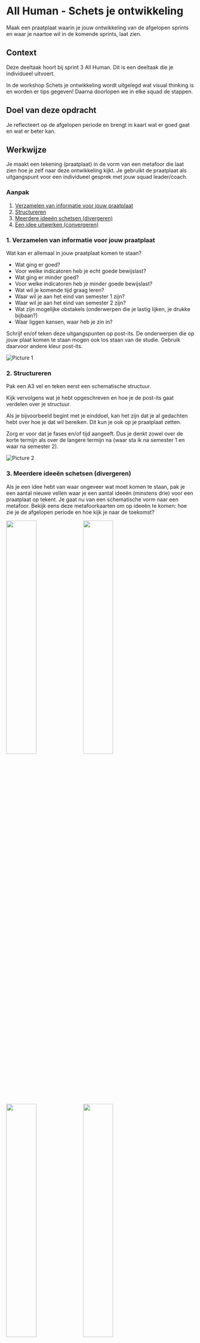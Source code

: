 
# All Human - Schets je ontwikkeling

Maak een praatplaat waarin je jouw ontwikkeling van de afgelopen sprints en waar je naartoe wil in de komende sprints, laat zien.

## Context

Deze deeltaak hoort bij sprint 3 All Human. 
Dit is een deeltaak die je individueel uitvoert.

In de workshop Schets je ontwikkeling  wordt uitgelegd wat visual thinking is en worden er tips gegeven!
Daarna doorlopen we in elke squad de stappen.


## Doel van deze opdracht

Je reflecteert op de afgelopen periode en brengt in kaart wat er goed gaat en wat er beter kan.

## Werkwijze

Je maakt een tekening (praatplaat) in de vorm van een metafoor die laat zien hoe je zelf naar deze ontwikkeling kijkt.
Je gebruikt de praatplaat als uitgangspunt voor een individueel gesprek met jouw squad leader/coach.

### Aanpak

1. [Verzamelen van informatie voor jouw praatplaat](#1-verzamelen-van-informatie-voor-jouw-praatplaat)
2. [Structureren](#2-structureren)
3. [Meerdere ideeën schetsen (divergeren)](#3-meerdere-ideeën-schetsen-divergeren)
4. [Een idee uitwerken (convergeren)](#4-een-idee-uitwerken-convergeren)

### 1. Verzamelen van informatie voor jouw praatplaat

Wat kan er allemaal in jouw praatplaat komen te staan?

- Wat ging er goed?
- Voor welke indicatoren heb je echt goede bewijslast?
- Wat ging er minder goed?
- Voor welke indicatoren heb je minder goede bewijslast?
- Wat wil je komende tijd graag leren?
- Waar wil je aan het eind van semester 1 zijn?
- Waar wil je aan het eind van semester 2 zijn?
- Wat zijn mogelijke obstakels (onderwerpen die je lastig lijken, je drukke bijbaan?)
- Waar liggen kansen, waar heb je zin in?


Schrijf en/of teken deze uitgangspunten op post-its.
De onderwerpen die op jouw plaat komen te staan mogen ook los staan van de studie. 
Gebruik daarvoor andere kleur post-its.

![Picture 1](https://user-images.githubusercontent.com/55133339/201150049-c5a5349f-7775-425f-97f6-164e830fdce3.jpg)


### 2. Structureren

Pak een A3 vel en teken eerst een schematische structuur.

Kijk vervolgens wat je hebt opgeschreven en hoe je de post-its gaat verdelen over je structuur. 

Als je bijvoorbeeld begint met je einddoel, kan het zijn dat je al gedachten hebt over hoe je dat wil bereiken. Dit kun je ook op je praatplaat zetten.

Zorg er voor dat je fases en/of tijd aangeeft. Dus je denkt zowel over de korte termijn als over de langere termijn na (waar sta ik na semester 1 en waar na semester 2).

![Picture 2](https://user-images.githubusercontent.com/55133339/201150188-2f04a5bf-32d6-4cde-85f3-d9dcd6d3bc93.jpg)



### 3. Meerdere ideeën schetsen (divergeren)

Als je een idee hebt van waar ongeveer wat moet komen te staan, pak je een aantal nieuwe vellen waar je een aantal ideeën (minstens drie) voor een praatplaat op tekent.
Je gaat nu van een schematische vorm naar een metafoor. Bekijk eens deze metafoorkaarten om op ideeën te komen: hoe zie je de afgelopen periode en hoe kijk je naar de toekomst?

<img src="https://user-images.githubusercontent.com/55133339/200644418-d5565f82-81bf-4a51-a242-9740d09f7b8f.jpg" width=40%>
<img src="https://user-images.githubusercontent.com/55133339/200644423-e76cfb37-a7a3-44e5-9909-48583bc024a0.jpg" width=40%>

<img src="https://user-images.githubusercontent.com/55133339/200644426-7360eeb0-5b83-4b30-becf-78b7991c3a86.jpg" width=40%>
<img src="https://user-images.githubusercontent.com/55133339/200644427-aa4e9afe-7d50-4d25-b19b-d960791d0201.jpg" width=40%>

<img src="https://user-images.githubusercontent.com/55133339/200644436-c1af45a0-a2d2-439e-990b-13c2186c2940.jpg" width=40%>
<img src="https://user-images.githubusercontent.com/55133339/200644442-83c4311d-fd56-44d5-b2cb-7eea89ab311a.jpg" width=40%>
<img src="https://user-images.githubusercontent.com/55133339/200650123-ce8e0927-831f-4bef-a00b-92605576c556.jpg" width=40%>

Bedenk dat je praatplaat geen vastgelegd plan is waar je je aan moet houden, het is een momentopname en zal gedurende het jaar steeds veranderen. 
De plaat kan je richting geven en helpen bij het maken van keuzes!
![image](https://github.com/fdnd-task/schets-je-ontwikkeling/assets/55133339/27f252c4-deea-4f4a-b5ba-5574e9a8c433)


### 4. Een idee uitwerken (convergeren)

Als je een aantal idee-schetsen hebt gemaakt, kies je er een uit -dit kan je eventueel ook in overleg met een klasgenoot doen- en werk je deze schets verder uit tot een tekening waarin je het volgende toepast:

- Een titel (gebruik hiervoor de oefening die we tijdens de workshop doen).

- Kleur (maximaal twee en functioneel toegepast).

- Hierarchie in typografie (gebruik hiervoor de oefening die we tijdens de workshop doen).





## Criteria


Deze deeltaak hoort bij het gedragscriterium:  
Lerend vermogen: Student toont beginnend inzicht in eigen capaciteiten en beperkingen en kan deze benoemen

Deze opdracht is done als:

- Er minstens drie ideeën zijn bedacht voor de vorm van jouw praatplaat
- Een van de praatplaten is uitgewerkt in de vorm van een metafoor
- Er duidelijk aandacht is besteed aan de tekening, lees: geen koffievlekken, gevouwen hoeken etc.
- De praatplaat genoeg informatie bevat om een gesprek te voeren over jouw ontwikkeling.
